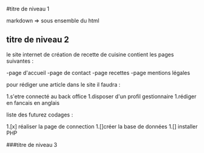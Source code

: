 #titre de niveau 1 

markdown => sous ensemble du html

## titre de niveau 2

le site internet de création de recette de cuisine contient les 
pages suivantes :

-page d'accueil 
-page de contact 
-page recettes
-page mentions légales

pour rédiger une article dans le site il faudra :

1.s'etre connecté au back office
1.disposer d'un profil gestionnaire 
1.rédiger en fancais en anglais  

liste des futurez codages :

1.[x] réaliser la page de connection 
1.[]créer la base de données
1.[] installer PHP 


###titre de niveau 3
